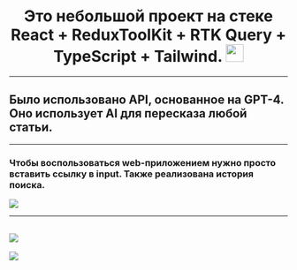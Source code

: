 <h1 align="center">Это небольшой проект на стеке 
    <br>
    React + ReduxToolKit + RTK Query + TypeScript + Tailwind.
<img src="https://github.com/blackcater/blackcater/raw/main/images/Hi.gif" height="32"/></h1>

---
<h2> Было использовано API, основанное на GPT-4. Оно использует AI для пересказа любой статьи. </h2>

---


<h3>Чтобы воспользоваться web-приложением нужно просто вставить ссылку в input. Также реализована история поиска. </h3>

<img src="https://sun9-26.userapi.com/impg/pBBaCFYAvpfsVkHh4JkiByD4PyKbLL4I7Od7OQ/3eqBcV0nviQ.jpg?size=1920x961&quality=96&sign=52e9baab762175014efafd7c1cc72251&type=album">

---

<br>

<img src="https://sun1-18.userapi.com/impg/rkic4j9Vzz8L8SKINLsLBSmnsh5ornrjNpkE7g/8NBL1C4OJq0.jpg?size=1920x968&quality=95&sign=d6c952580b632ddfe77b3cecb88b5efe&c_uniq_tag=F1HAY9f5kRvJ9fhvsDK42PdrZSOecMk-HAOTeZr0IoY&type=album">

<br>
<br>

<img src="https://sun9-2.userapi.com/impg/xqJ0B3br3voUcRJFTycNwhOlfo7lE226cwBl1g/nHI2y4mS1cE.jpg?size=1920x961&quality=96&sign=2fb2598d1f0ad0c7b3855546a97b6084&type=album">




